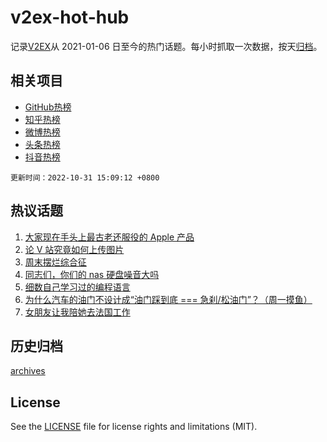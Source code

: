 # v2ex-hot-hub

 记录[V2EX](https://www.v2ex.com/)从 2021-01-06 日至今的热门话题。每小时抓取一次数据，按天[归档](archives)。
 
 ## 相关项目

- [GitHub热榜](https://github.com/lonnyzhang423/github-hot-hub)
- [知乎热榜](https://github.com/lonnyzhang423/zhihu-hot-hub)
- [微博热榜](https://github.com/lonnyzhang423/weibo-hot-hub)
- [头条热榜](https://github.com/lonnyzhang423/toutiao-hot-hub)
- [抖音热榜](https://github.com/lonnyzhang423/douyin-hot-hub)


 `更新时间：2022-10-31 15:09:12 +0800`

## 热议话题

1. [大家现在手头上最古老还服役的 Apple 产品](https://www.v2ex.com/t/891165)
1. [论 V 站究竟如何上传图片](https://www.v2ex.com/t/891241)
1. [周末摆烂综合征](https://www.v2ex.com/t/891175)
1. [同志们，你们的 nas 硬盘噪音大吗](https://www.v2ex.com/t/891332)
1. [细数自己学习过的编程语言](https://www.v2ex.com/t/891197)
1. [为什么汽车的油门不设计成“油门踩到底 === 急刹/松油门”？（周一摸鱼）](https://www.v2ex.com/t/891394)
1. [女朋友让我陪她去法国工作](https://www.v2ex.com/t/891341)

## 历史归档

[archives](archives)

## License

See the [LICENSE](LICENSE) file for license rights and limitations (MIT).
